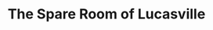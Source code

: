 ---
title: "The Spare Room of Lucasville"
url: /lucasville/the-spare-room-of-lucasville/
shop: storage rental
---